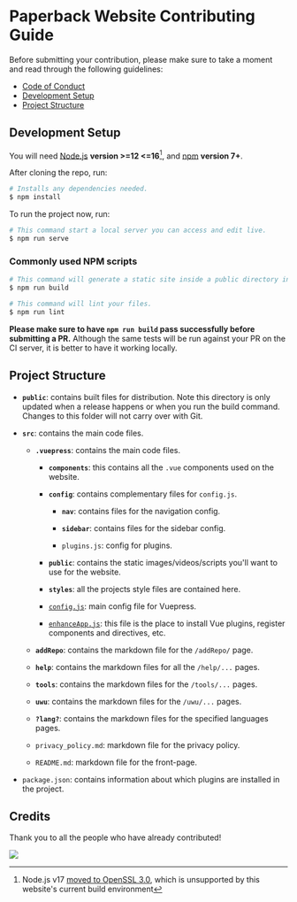 # Paperback Website Contributing Guide

Before submitting your contribution, please make sure to take a moment and read through the following guidelines:

- [Code of Conduct](../CODE_OF_CONDUCT.md)
- [Development Setup](#development-setup)
- [Project Structure](#project-structure)

## Development Setup

You will need [Node.js](http://nodejs.org) **version >=12 <=16**[^1], and [npm](https://docs.npmjs.com/try-the-latest-stable-version-of-npm) **version 7+**.

[^1]: Node.js v17 [moved to OpenSSL 3.0](https://nodejs.org/en/blog/release/v17.0.0/#openssl-3-0), which is unsupported by this website's current build environment

After cloning the repo, run:

``` bash
# Installs any dependencies needed.
$ npm install
```

To run the project now, run:

``` bash
# This command start a local server you can access and edit live.
$ npm run serve
```

### Commonly used NPM scripts

``` bash
# This command will generate a static site inside a public directory in your project.
$ npm run build

# This command will lint your files.
$ npm run lint
```

 **Please make sure to have `npm run build` pass successfully before submitting a PR.** Although the same tests will be run against your PR on the CI server, it is better to have it working locally.

## Project Structure

- **`public`**: contains built files for distribution. Note this directory is only updated when a release happens or when you run the build command. Changes to this folder will not carry over with Git.

- **`src`**: contains the main code files.

  - **`.vuepress`**: contains the main code files.

	- **`components`**: this contains all the `.vue` components used on the website.

    - **`config`**: contains complementary files for `config.js`.

      - **`nav`**: contains files for the navigation config.

      - **`sidebar`**: contains files for the sidebar config.

      - `plugins.js`: config for plugins.

    - **`public`**: contains the static images/videos/scripts you'll want to use for the website.

    - **`styles`**: all the projects style files are contained here.

    - [`config.js`](https://vuepress.vuejs.org/guide/basic-config.html#config-file): main config file for Vuepress.

	- [`enhanceApp.js`](https://vuepress.vuejs.org/guide/basic-config.html#app-level-enhancements): this file is the place to install Vue plugins, register components and directives, etc.

  - **`addRepo`**: contains the markdown file for the `/addRepo/` page.

  - **`help`**: contains the markdown files for all the `/help/...` pages.

  - **`tools`**: contains the markdown files for the `/tools/...` pages.

  - **`uwu`**: contains the markdown files for the `/uwu/...` pages.

  - **`?lang?`**: contains the markdown files for the specified languages pages.

  - `privacy_policy.md`: markdown file for the privacy policy.

  - `README.md`: markdown file for the front-page.

- `package.json`: contains information about which plugins are installed in the project.

## Credits

Thank you to all the people who have already contributed!

<a href="https://github.com/Paperback-iOS/website/graphs/contributors">
  <img src="https://contrib.rocks/image?repo=Paperback-iOS/website" />
</a>
